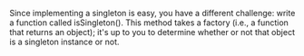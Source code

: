Since implementing a singleton is easy, you have a different challenge: write a function called isSingleton(). This method takes a factory (i.e., a function that returns an object);  it's up to you to determine whether or not that object is a singleton instance or not.